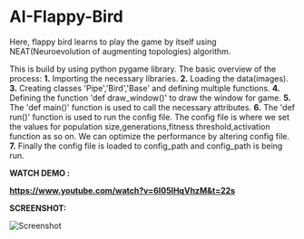 # AI-Flappy-Bird
Here, flappy bird learns to play the game by itself using NEAT(Neuroevolution of augmenting topologies) algorithm.

This is build by using python pygame library. 
The basic overview of the process:
**1.** Importing the necessary libraries.
**2.** Loading the data(images).
**3.** Creating classes 'Pipe','Bird','Base' and defining multiple functions.
**4.** Defining the function 'def draw_window()' to draw the window for game.
**5.** The 'def main()' function is used to call the necessary attributes.
**6.** The 'def run()' function is used to run the config file. The config file is where we set the values
   for population size,generations,fitness threshold,activation function as so on. We can optimize the performance by altering config file. 
**7.** Finally the config file is loaded to config_path and config_path is being run.

 **WATCH DEMO :**
 
**https://www.youtube.com/watch?v=6I05lHqVhzM&t=22s**

**SCREENSHOT:**

![Screenshot](https://github.com/asimMahat111/AI-Flappy-BIrd/blob/master/Screenshot%20(6).png)
 



